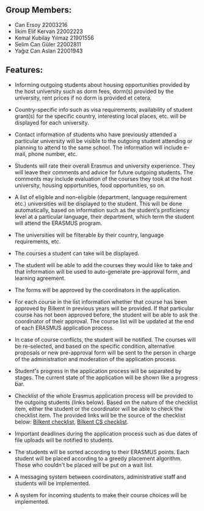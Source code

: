 ## Group Members:
+ Can Ersoy 22003216
+ İlkim Elif Kervan 22002223
+ Kemal Kubilay Yılmaz 21901556
+ Selim Can Güler 22002811
+ Yağız Can Aslan 22001943

## Features:
+ Informing outgoing students about housing opportunities provided by the host university such as dorm fees, dorm(s) provided by the university, rent prices if no dorm is provided et cetera.

+ Country-specific info such as visa requirements, availability of student grant(s) for the specific country, interesting local places, etc. will be displayed for each university. 

+ Contact information of students who have previously attended a particular university will be visible to the outgoing student attending or planning to attend to the same school. The information will include e-mail, phone number, etc. 

+ Students will rate their overall Erasmus and university experience. They will leave their comments and advice for future outgoing students. The comments may include evaluation of the courses they took at the host university, housing opportunities, food opportunities, so on.

+ A list of eligible and non-eligible (department, language requirement etc.) universities will be displayed to the student. This will be done automatically, based on information such as the student’s proficiency level at a particular language, their department, which term the student will attend the ERASMUS program. 

+ The universities will be filterable by their country, language requirements, etc.

+ The courses a student can take will be displayed.

+ The student will be able to add the courses they would like to take and that information will be used to auto-generate pre-approval form, and learning agreement.

+ The forms will be approved by the coordinators in the application. 

+ For each course in the list information whether that course has been approved by Bilkent in previous years will be provided. If that particular course has not been approved before, the  student will be able to ask the coordinator of their approval. The course list will be updated at the end of each ERASMUS application process.

+ In case of course conflicts, the student will be notified. The courses  will be re-selected, and based on the specific condition, alternative proposals or new pre-approval form will be sent to the person in charge of the administration and moderation of the application process.

+ Student's progress in the application process will be separated by stages. The current state of the application will be shown like a progress bar.

+ Checklist of the whole Erasmus application process will be provided to the outgoing students (links below). Based on the nature of the checklist item, either the student or the coordinator will be able to check the checklist item. The provided links will be the source of the checklist below:
[Bilkent checklist](https://www.bilkent.edu.tr/bilkent/admission/outgoing_exchange/checklist.html),
[Bilkent CS checklist](http://www.cs.bilkent.edu.tr/~exchange/procedure.html).

+ Important deadlines during the application process such as due dates of file uploads will be notified to students.

+ The students will be sorted according to their ERASMUS points. Each student will be placed according to a greedy placement algorithm. Those who couldn't be placed will be put on a wait list.

+ A messaging system between coordinators, administrative staff and students will be implemented.

+ A system for incoming students to make their course choices will be implemented.
